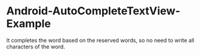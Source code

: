 # Android-AutoCompleteTextView-Example
It completes the word based on the reserved words, so no need to write all characters of the word.
